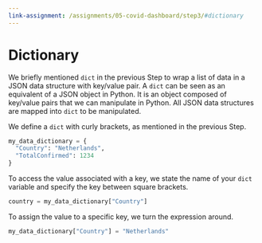 ```yaml
---
link-assignment: /assignments/05-covid-dashboard/step3/#dictionary
---
```


# Dictionary

We briefly mentioned `dict` in the previous Step to wrap a list of data in a JSON data structure with key/value pair. A `dict` can be seen as an equivalent of a JSON object in Python. It is an object composed of key/value pairs that we can manipulate in Python. All JSON data structures are mapped into `dict` to be manipulated.

We define a `dict` with curly brackets, as mentioned in the previous Step.

```python
my_data_dictionary = {
  "Country": "Netherlands",
  "TotalConfirmed": 1234
}
```

To access the value associated with a key, we state the name of your `dict` variable and specify the key between square brackets.

```python
country = my_data_dictionary["Country"]
```

To assign the value to a specific key, we turn the expression around.

```python
my_data_dictionary["Country"] = "Netherlands"
```